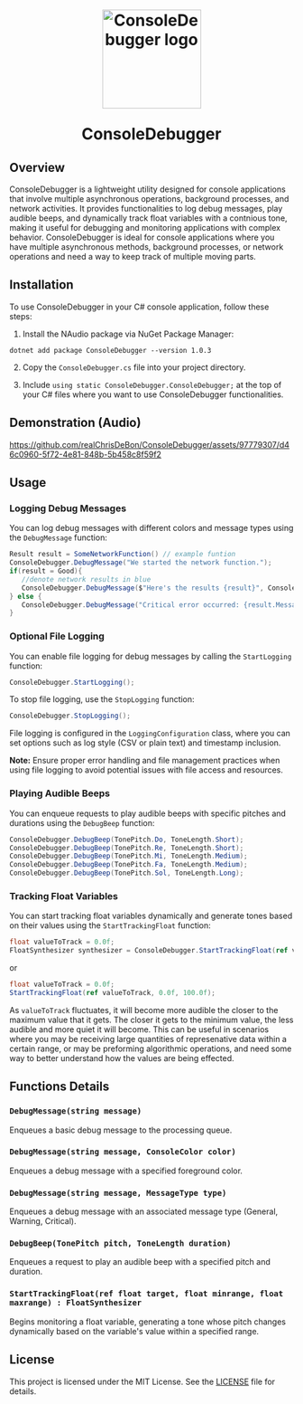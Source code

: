 <h1 align="center">
<img src="https://github.com/realChrisDeBon/ConsoleDebugger/assets/97779307/b4e98abb-75bd-41f1-ad27-2cbac025295f" width="175" height="175" alt="ConsoleDebugger logo">
  
   ConsoleDebugger
</h1>

## Overview

ConsoleDebugger is a lightweight utility designed for console applications that involve multiple asynchronous operations, background processes, and network activities. It provides functionalities to log debug messages, play audible beeps, and dynamically track float variables with a contnious tone, making it useful for debugging and monitoring applications with complex behavior. ConsoleDebugger is ideal for console applications where you have multiple asynchronous methods, background processes, or network operations and need a way to keep track of multiple moving parts. 

## Installation

To use ConsoleDebugger in your C# console application, follow these steps:

1. Install the NAudio package via NuGet Package Manager:
```dotnet
dotnet add package ConsoleDebugger --version 1.0.3
```
2. Copy the `ConsoleDebugger.cs` file into your project directory.

3. Include `using static ConsoleDebugger.ConsoleDebugger;` at the top of your C# files where you want to use ConsoleDebugger functionalities.

## Demonstration (Audio)


https://github.com/realChrisDeBon/ConsoleDebugger/assets/97779307/d46c0960-5f72-4e81-848b-5b458c8f59f2


## Usage

### Logging Debug Messages

You can log debug messages with different colors and message types using the `DebugMessage` function:
```csharp
Result result = SomeNetworkFunction() // example funtion
ConsoleDebugger.DebugMessage("We started the network function.");
if(result = Good){
   //denote network results in blue
   ConsoleDebugger.DebugMessage($"Here's the results {result}", ConsoleColor.Blue);
} else {
   ConsoleDebugger.DebugMessage("Critical error occurred: {result.Message}", MessageType.Critical);
}
```

### Optional File Logging

You can enable file logging for debug messages by calling the `StartLogging` function:
```csharp
ConsoleDebugger.StartLogging();
```
To stop file logging, use the `StopLogging` function:
```csharp
ConsoleDebugger.StopLogging();
```
File logging is configured in the `LoggingConfiguration` class, where you can set options such as log style (CSV or plain text) and timestamp inclusion.

**Note:** Ensure proper error handling and file management practices when using file logging to avoid potential issues with file access and resources.

### Playing Audible Beeps

You can enqueue requests to play audible beeps with specific pitches and durations using the `DebugBeep` function:

```csharp
ConsoleDebugger.DebugBeep(TonePitch.Do, ToneLength.Short);
ConsoleDebugger.DebugBeep(TonePitch.Re, ToneLength.Short);
ConsoleDebugger.DebugBeep(TonePitch.Mi, ToneLength.Medium);
ConsoleDebugger.DebugBeep(TonePitch.Fa, ToneLength.Medium);
ConsoleDebugger.DebugBeep(TonePitch.Sol, ToneLength.Long);
```

### Tracking Float Variables

You can start tracking float variables dynamically and generate tones based on their values using the `StartTrackingFloat` function:

```csharp
float valueToTrack = 0.0f;
FloatSynthesizer synthesizer = ConsoleDebugger.StartTrackingFloat(ref valueToTrack, 0.0f, 100.0f);
```
or 
```csharp
float valueToTrack = 0.0f;
StartTrackingFloat(ref valueToTrack, 0.0f, 100.0f);
```
As `valueToTrack` fluctuates, it will become more audible the closer to the maximum value that it gets. The closer it gets to the minimum value, the less audible and more quiet it will become. 
This can be useful in scenarios where you may be receiving large quantities of represenative data within a certain range, or may be preforming algorithmic operations, and need some way to better understand how the values are being effected.
## Functions Details

### `DebugMessage(string message)`
Enqueues a basic debug message to the processing queue.

### `DebugMessage(string message, ConsoleColor color)`
Enqueues a debug message with a specified foreground color.

### `DebugMessage(string message, MessageType type)`
Enqueues a debug message with an associated message type (General, Warning, Critical).

### `DebugBeep(TonePitch pitch, ToneLength duration)`
Enqueues a request to play an audible beep with a specified pitch and duration.

### `StartTrackingFloat(ref float target, float minrange, float maxrange) : FloatSynthesizer`
Begins monitoring a float variable, generating a tone whose pitch changes dynamically based on the variable's value within a specified range.

## License

This project is licensed under the MIT License. See the [LICENSE](LICENSE) file for details.
